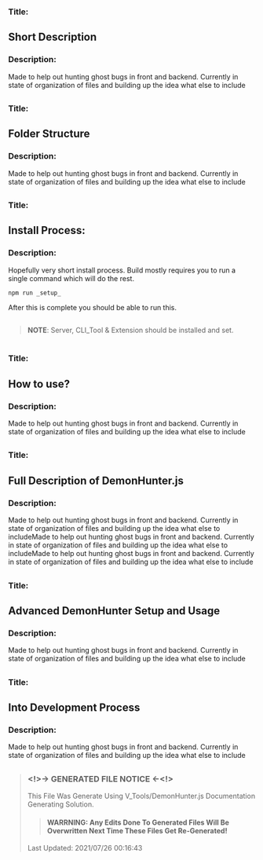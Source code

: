 ### Title: 
 ## **Short Description** 

### **Description:**  
Made to help out hunting ghost bugs in front and backend.
                Currently in state of organization of files and building up the idea what else to include 

##  
  ## 
### Title: 
 ## **Folder Structure** 

### **Description:**  
Made to help out hunting ghost bugs in front and backend.
                Currently in state of organization of files and building up the idea what else to include 

##  
  ## 
### Title: 
 ## **Install Process:** 

### **Description:**  
Hopefully very short install process. Build mostly requires
you to run a single command which will do the rest.
    
    npm run _setup_    
        
After this is complete you should be able to run this.  
##  
> **NOTE**: Server, CLI_Tool & Extension should be installed and set.
#   

##  
  ## 
### Title: 
 ## **How to use?** 

### **Description:**  
Made to help out hunting ghost bugs in front and backend.
                Currently in state of organization of files and building up the idea what else to include 

##  
  ## 
### Title: 
 ## **Full Description of DemonHunter.js** 

### **Description:**  
Made to help out hunting ghost bugs in front and backend.
                Currently in state of organization of files and building up the idea what else to includeMade to help out hunting ghost bugs in front and backend.
                Currently in state of organization of files and building up the idea what else to includeMade to help out hunting ghost bugs in front and backend.
                Currently in state of organization of files and building up the idea what else to include 

##  
  ## 
### Title: 
 ## **Advanced DemonHunter Setup and Usage** 

### **Description:**  
Made to help out hunting ghost bugs in front and backend.
                Currently in state of organization of files and building up the idea what else to include 

##  
  ## 
### Title: 
 ## **Into Development Process** 

### **Description:**  
Made to help out hunting ghost bugs in front and backend.
                Currently in state of organization of files and building up the idea what else to include 

##  
  ## 
>### <!>->  **GENERATED FILE NOTICE**  <-<!>  
> This File Was Generate Using V_Tools/DemonHunter.js Documentation Generating Solution.   
>>#### WARRNING: Any Edits Done To Generated Files Will Be Overwritten Next Time These Files Get Re-Generated!    
> Last Updated: 2021/07/26 00:16:43 
